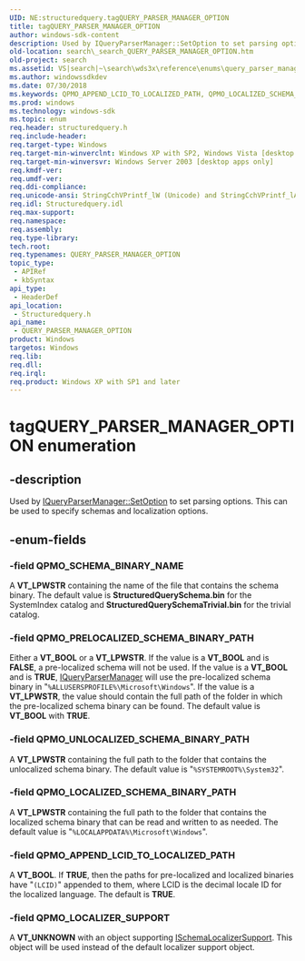 ```yaml
---
UID: NE:structuredquery.tagQUERY_PARSER_MANAGER_OPTION
title: tagQUERY_PARSER_MANAGER_OPTION
author: windows-sdk-content
description: Used by IQueryParserManager::SetOption to set parsing options. This can be used to specify schemas and localization options.
old-location: search\_search_QUERY_PARSER_MANAGER_OPTION.htm
old-project: search
ms.assetid: VS|search|~\search\wds3x\reference\enums\query_parser_manager_option.htm
ms.author: windowssdkdev
ms.date: 07/30/2018
ms.keywords: QPMO_APPEND_LCID_TO_LOCALIZED_PATH, QPMO_LOCALIZED_SCHEMA_BINARY_PATH, QPMO_LOCALIZER_SUPPORT, QPMO_PRELOCALIZED_SCHEMA_BINARY_PATH, QPMO_SCHEMA_BINARY_NAME, QPMO_UNLOCALIZED_SCHEMA_BINARY_PATH, QUERY_PARSER_MANAGER_OPTION, QUERY_PARSER_MANAGER_OPTION enumeration [search], _search_QUERY_PARSER_MANAGER_OPTION, search._search_QUERY_PARSER_MANAGER_OPTION, structuredquery/QPMO_APPEND_LCID_TO_LOCALIZED_PATH, structuredquery/QPMO_LOCALIZED_SCHEMA_BINARY_PATH, structuredquery/QPMO_LOCALIZER_SUPPORT, structuredquery/QPMO_PRELOCALIZED_SCHEMA_BINARY_PATH, structuredquery/QPMO_SCHEMA_BINARY_NAME, structuredquery/QPMO_UNLOCALIZED_SCHEMA_BINARY_PATH, structuredquery/QUERY_PARSER_MANAGER_OPTION, tagQUERY_PARSER_MANAGER_OPTION
ms.prod: windows
ms.technology: windows-sdk
ms.topic: enum
req.header: structuredquery.h
req.include-header: 
req.target-type: Windows
req.target-min-winverclnt: Windows XP with SP2, Windows Vista [desktop apps only]
req.target-min-winversvr: Windows Server 2003 [desktop apps only]
req.kmdf-ver: 
req.umdf-ver: 
req.ddi-compliance: 
req.unicode-ansi: StringCchVPrintf_lW (Unicode) and StringCchVPrintf_lA (ANSI)
req.idl: Structuredquery.idl
req.max-support: 
req.namespace: 
req.assembly: 
req.type-library: 
tech.root: 
req.typenames: QUERY_PARSER_MANAGER_OPTION
topic_type:
 - APIRef
 - kbSyntax
api_type:
 - HeaderDef
api_location:
 - Structuredquery.h
api_name:
 - QUERY_PARSER_MANAGER_OPTION
product: Windows
targetos: Windows
req.lib: 
req.dll: 
req.irql: 
req.product: Windows XP with SP1 and later
---
```


# tagQUERY_PARSER_MANAGER_OPTION enumeration


## -description


Used by <a href="https://msdn.microsoft.com/en-us/library/Bb231350(v=VS.85).aspx">IQueryParserManager::SetOption</a> to set parsing options. This can be used to specify schemas and localization options.


## -enum-fields




### -field QPMO_SCHEMA_BINARY_NAME

A <b>VT_LPWSTR</b> containing the name of the file that contains the schema binary. The default value is <b>StructuredQuerySchema.bin</b> for the SystemIndex catalog and <b>StructuredQuerySchemaTrivial.bin</b> for the trivial catalog.


### -field QPMO_PRELOCALIZED_SCHEMA_BINARY_PATH

Either a <b>VT_BOOL</b> or a <b>VT_LPWSTR</b>. If the value is a <b>VT_BOOL</b> and is <b>FALSE</b>, a pre-localized schema will not be used. If the value is a <b>VT_BOOL</b> and is <b>TRUE</b>, <a href="https://msdn.microsoft.com/en-us/library/Bb231349(v=VS.85).aspx">IQueryParserManager</a> will use the pre-localized schema binary in "<code>%ALLUSERSPROFILE%\Microsoft\Windows</code>". If the value is a <b>VT_LPWSTR</b>, the value should contain the full path of the folder in which the pre-localized schema binary can be found. The default value is <b>VT_BOOL</b> with <b>TRUE</b>.


### -field QPMO_UNLOCALIZED_SCHEMA_BINARY_PATH

A <b>VT_LPWSTR</b> containing the full path to the folder that contains the unlocalized schema binary. The default value is "<code>%SYSTEMROOT%\System32</code>".


### -field QPMO_LOCALIZED_SCHEMA_BINARY_PATH

A <b>VT_LPWSTR</b> containing the full path to the folder that contains the localized schema binary that can be read and written to as needed. The default value is "<code>%LOCALAPPDATA%\Microsoft\Windows</code>".


### -field QPMO_APPEND_LCID_TO_LOCALIZED_PATH

A <b>VT_BOOL</b>.  If <b>TRUE</b>, then the paths for pre-localized and localized binaries have "<code>\(LCID)</code>" appended to them, where LCID is the decimal locale ID for the localized language. The default is <b>TRUE</b>.


### -field QPMO_LOCALIZER_SUPPORT

A <b>VT_UNKNOWN</b> with an object supporting <a href="https://msdn.microsoft.com/en-us/library/Bb231332(v=VS.85).aspx">ISchemaLocalizerSupport</a>. This object will be used instead of the default localizer support object.

